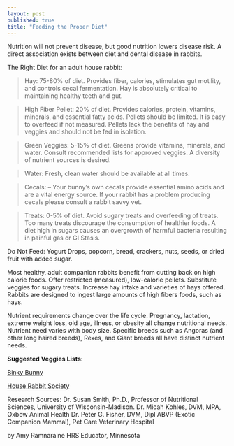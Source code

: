 ```yaml
---
layout: post
published: true
title: "Feeding the Proper Diet"
---
```

Nutrition will not prevent disease, but good nutrition lowers disease risk. A direct association exists between diet and dental disease in rabbits.

The Right Diet for an adult house rabbit:

> Hay: 75-80% of diet. Provides fiber, calories, stimulates gut motility, and controls cecal fermentation. Hay is absolutely critical to maintaining healthy teeth and gut.

> High Fiber Pellet: 20% of diet. Provides calories, protein, vitamins, minerals, and essential fatty acids. Pellets should be limited. It is easy to overfeed if not measured. Pellets lack the benefits of hay and veggies and should not be fed in isolation.

> Green Veggies: 5-15% of diet. Greens provide vitamins, minerals, and water. Consult recommended lists for approved veggies. A diversity of nutrient sources is desired.

> Water: Fresh, clean water should be available at all times.

> Cecals: – Your bunny’s own cecals provide essential amino acids and are a vital energy source. If your rabbit has a problem producing cecals please consult a rabbit savvy vet.

> Treats: 0-5% of diet. Avoid sugary treats and overfeeding of treats. Too many treats discourage the consumption of healthier foods. A diet high in sugars causes an overgrowth of harmful bacteria resulting in painful gas or GI Stasis.

Do Not Feed: Yogurt Drops, popcorn, bread, crackers, nuts, seeds, or dried fruit with added sugar.

Most healthy, adult companion rabbits benefit from cutting back on high calorie foods. Offer restricted (measured), low-calorie pellets. Substitute veggies for sugary treats. Increase hay intake and varieties of hays offered. Rabbits are designed to ingest large amounts of high fibers foods, such as hays.

Nutrient requirements change over the life cycle. Pregnancy, lactation, extreme weight loss, old age, illness, or obesity all change nutritional needs. Nutrient need varies with body size. Specific breeds such as Angoras (and other long haired breeds), Rexes, and Giant breeds all have distinct nutrient needs.

**Suggested Veggies Lists:**

[Binky Bunny]((/2019/04/30/veggie_lists.html).)

[House Rabbit Society](/2019/04/30/suggested_vegetables_and_fruits_for_a_rabbit_diet.html)

Research Sources:
Dr. Susan Smith, Ph.D., Professor of Nutritional Sciences, University of Wisconsin-Madison.
Dr. Micah Kohles, DVM, MPA, Oxbow Animal Health
Dr. Peter G. Fisher, DVM, Dipl ABVP (Exotic Companion Mammal), Pet Care Veterinary Hospital

by Amy Ramnaraine
HRS Educator, Minnesota